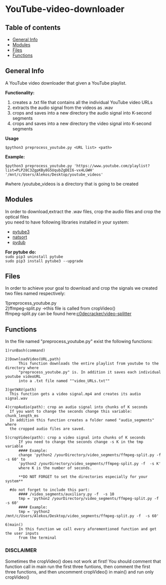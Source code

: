 # YouTube-video-downloader

## Table of contents
* [General Info](#general-info)
* [Modules](#modules)
* [Files](#files)
* [Functions](#functions)

## General Info
A YouTube video downloader that given a YouTube playlist.

**Functionality:**
1. creates a .txt file that contains all the individual YouTube video URLs 
2. extracts the audio signal from the videos as .wav
3. crops and saves into a new directory the audio signal into K-second segments
4. crops and saves into a new directory the video signal into K-second segments

**Usage** 

```
$python3 preprocess_youtube.py <URL list> <path>
```

**Example:**

```  
$python3 preprocess_youtube.py 'https://www.youtube.com/playlist?list=PLP28C3ZgpKBy8G5UqubZgDEI6-vx4LGWH' '/mnt/c/Users/Alekos/Desktop/youtube_videos' 
```
#where /youtube_videos is a directory that is going to be created 

## Modules
In order to download,extract the .wav files, crop the audio files and crop the optical files<br>
you need to have following libraries installed in your system:<br>

* [pytube3](https://github.com/hbmartin/pytube3)<br>
* [natsort](https://pypi.org/project/natsort/)<br>
* [pydub](https://pypi.org/project/pydub/)

**For pytube do:**<br>
```sudo pip3 uninstall pytube ``` <br>
```sudo pip3 install pytube3 --upgrade``` 

## Files
In order to achieve your goal to download and crop the signals we created two files
named respectively: 

  1)preprocess_youtube.py <br>
  2)ffmpeg-split.py ->this file is called from cropVideo()<br>
    ffmpeg-split.py can be found here:[c0decracker/video-splitter](https://github.com/c0decracker/video-splitter/blob/master/ffmpeg-split.py)
    
## Functions 
In the file named "preprocess_youtube.py" exist the following functions:
	
  	1)runBash(command)
		
	2)DownloadVideo(URL,path)
          This function downloads the entire playlist from youtube to the directory where
          "preprocess_youtube.py" is. In addition it saves each individual youtube videoURL
          into a .txt file named ""video_URLs.txt"" 
	
	3)getWAV(path)
	  This function gets a video signal.mp4 and creates its audio signal.wav	

	4)cropAudio(path): crop an audio signal into chunks of K seconds
	  If you want to change the seconds change this variable: chunk_length_ms
	  In addition this function creates a folder named "audio_segments" where
	  the cropped audio files are saved. 

	5)cropVideo(path): crop a video signal into chunks of K seconds
          If you need to change the seconds change -s K in the tmp variable
          #### Example: 
          change 'python2 /yourDirectory/video_segments/ffmpeg-split.py -f  -s 60' to 
          'python2 /yourDirectory/video_segments/ffmpeg-split.py -f  -s K'
          where K is the number of seconds.

          **DO NOT FORGET to set the directories especially for your system**
  
	  #do not forget to include this part:
          #### /video_segments/auxiliary.py -f  -s 10
          tmp = 'python2 /yourDirectory/video_segments/ffmpeg-split.py -f  -s 60'
          #### Example:
          tmp = 'python2 /mnt/c/Users/Alekos/Desktop/video_segments/ffmpeg-split.py -f  -s 60'  

	6)main()
          In this function we call every aforementioned function and get the user inputs 
          from the terminal

### DISCLAIMER
Sometimes the cropVideo() does not work at first! You should comment that function call in main
run the first three funtions, then comment the first three functions, and then uncomment cropVideo() in main()
and run only cropVideo()
